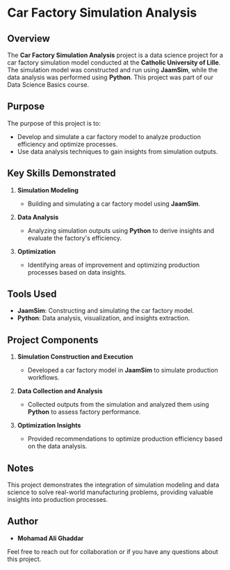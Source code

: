 # Car Factory Simulation Analysis

## Overview
The **Car Factory Simulation Analysis** project is a data science project for a car factory simulation model conducted at the **Catholic University of Lille**. The simulation model was constructed and run using **JaamSim**, while the data analysis was performed using **Python**. This project was part of our Data Science Basics course.

## Purpose
The purpose of this project is to:

- Develop and simulate a car factory model to analyze production efficiency and optimize processes.
- Use data analysis techniques to gain insights from simulation outputs.

## Key Skills Demonstrated
1. **Simulation Modeling**
   - Building and simulating a car factory model using **JaamSim**.

2. **Data Analysis**
   - Analyzing simulation outputs using **Python** to derive insights and evaluate the factory's efficiency.

3. **Optimization**
   - Identifying areas of improvement and optimizing production processes based on data insights.

## Tools Used
- **JaamSim**: Constructing and simulating the car factory model.
- **Python**: Data analysis, visualization, and insights extraction.

## Project Components
1. **Simulation Construction and Execution**
   - Developed a car factory model in **JaamSim** to simulate production workflows.

2. **Data Collection and Analysis**
   - Collected outputs from the simulation and analyzed them using **Python** to assess factory performance.

3. **Optimization Insights**
   - Provided recommendations to optimize production efficiency based on the data analysis.

## Notes
This project demonstrates the integration of simulation modeling and data science to solve real-world manufacturing problems, providing valuable insights into production processes.

## Author
- **Mohamad Ali Ghaddar**

Feel free to reach out for collaboration or if you have any questions about this project.

